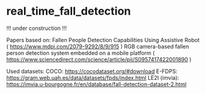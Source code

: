 # real_time_fall_detection

!!! under construction !!!

Papers based on:
Fallen People Detection Capabilities Using Assistive Robot ( https://www.mdpi.com/2079-9292/8/9/915 )
RGB camera-based fallen person detection system embedded on a mobile platform ( https://www.sciencedirect.com/science/article/pii/S0957417422001890 )

Used datasets:
COCO: https://cocodataset.org/#download
E-FDPS: https://gram.web.uah.es/data/datasets/fpds/index.html
LE2I (imvia): https://imvia.u-bourgogne.fr/en/database/fall-detection-dataset-2.html
